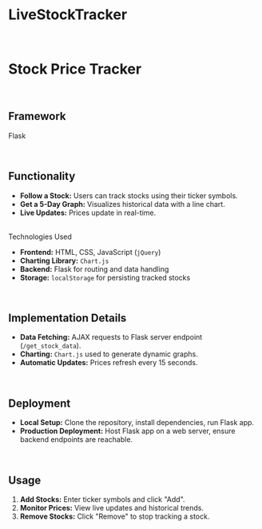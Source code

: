 # LiveStockTracker
<br>
    <h1>Stock Price Tracker</h1>
<br>
    <h2>Framework</h2>
    <p>Flask</p>
<br>
    <h2>Functionality</h2>
    <ul>
        <li><strong>Follow a Stock:</strong> Users can track stocks using their ticker symbols.</li>
        <li><strong>Get a 5-Day Graph:</strong> Visualizes historical data with a line chart.</li>
        <li><strong>Live Updates:</strong> Prices update in real-time.</li>
    </ul>
<br
    <h2>Technologies Used</h2>
    <ul>
        <li><strong>Frontend:</strong> HTML, CSS, JavaScript (<code>jQuery</code>)</li>
        <li><strong>Charting Library:</strong> <code>Chart.js</code></li>
        <li><strong>Backend:</strong> Flask for routing and data handling</li>
        <li><strong>Storage:</strong> <code>localStorage</code> for persisting tracked stocks</li>
    </ul>
<br>
    <h2>Implementation Details</h2>
    <ul>
        <li><strong>Data Fetching:</strong> AJAX requests to Flask server endpoint (<code>/get_stock_data</code>).</li>
        <li><strong>Charting:</strong> <code>Chart.js</code> used to generate dynamic graphs.</li>
        <li><strong>Automatic Updates:</strong> Prices refresh every 15 seconds.</li>
    </ul>
<br>
    <h2>Deployment</h2>
    <ul>
        <li><strong>Local Setup:</strong> Clone the repository, install dependencies, run Flask app.</li>
        <li><strong>Production Deployment:</strong> Host Flask app on a web server, ensure backend endpoints are reachable.</li>
    </ul>
<br>
    <h2>Usage</h2>
    <ol>
        <li><strong>Add Stocks:</strong> Enter ticker symbols and click "Add".</li>
        <li><strong>Monitor Prices:</strong> View live updates and historical trends.</li>
        <li><strong>Remove Stocks:</strong> Click "Remove" to stop tracking a stock.</li>
    </ol>
